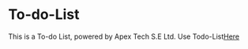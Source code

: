 # To-do-List
This is a To-do List, powered by Apex Tech S.E Ltd. 
Use Todo-List<a href="http://ec2-16-16-167-248.eu-north-1.compute.amazonaws.com:4000/">Here</a>

